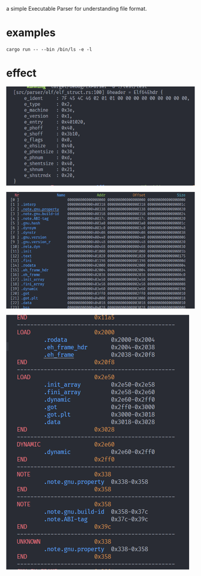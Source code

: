 a simple Executable Parser for understanding file format.
# examples
```shell
cargo run -- --bin /bin/ls -e -l
```


# effect

![Alt text](assets/image.png)

![Alt text](assets/image2.png)

![Alt text](assets/image3.png)